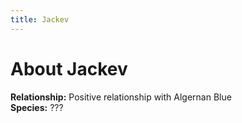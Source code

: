 ```yaml
---
title: Jackev
---
```


# About Jackev

**Relationship:** Positive relationship with Algernan Blue<br />
**Species:** ???

